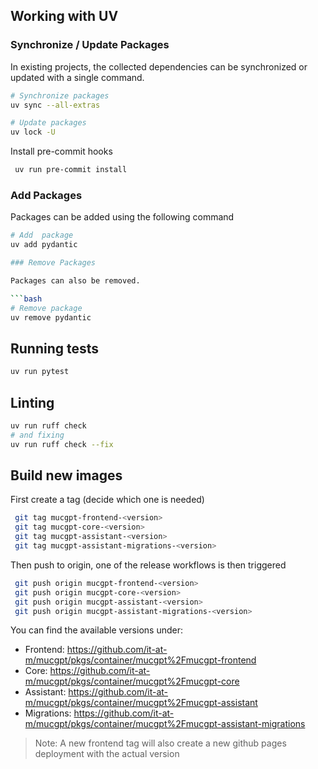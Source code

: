 
## Working with UV

### Synchronize / Update Packages

In existing projects, the collected dependencies can be synchronized or updated with a single command.

```bash
# Synchronize packages
uv sync --all-extras

# Update packages
uv lock -U
```

Install pre-commit hooks

```bash
 uv run pre-commit install
```

### Add Packages

Packages can be added using the following command

```bash
# Add  package
uv add pydantic

### Remove Packages

Packages can also be removed.

```bash
# Remove package
uv remove pydantic
```

## Running tests

```bash
uv run pytest
```

## Linting

```bash
uv run ruff check
# and fixing
uv run ruff check --fix
```

## Build new images

First create a tag (decide which one is needed)

```bash
 git tag mucgpt-frontend-<version>
 git tag mucgpt-core-<version>
 git tag mucgpt-assistant-<version>
 git tag mucgpt-assistant-migrations-<version>
```

Then push to origin, one of the release workflows is then triggered

```bash
 git push origin mucgpt-frontend-<version>
 git push origin mucgpt-core-<version>
 git push origin mucgpt-assistant-<version>
 git push origin mucgpt-assistant-migrations-<version>
```

You can find the available versions under:

- Frontend: <https://github.com/it-at-m/mucgpt/pkgs/container/mucgpt%2Fmucgpt-frontend>
- Core: <https://github.com/it-at-m/mucgpt/pkgs/container/mucgpt%2Fmucgpt-core>
- Assistant: <https://github.com/it-at-m/mucgpt/pkgs/container/mucgpt%2Fmucgpt-assistant>
- Migrations: <https://github.com/it-at-m/mucgpt/pkgs/container/mucgpt%2Fmucgpt-assistant-migrations>

> Note: A new frontend tag will also create a new github pages deployment with the actual version
